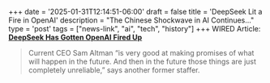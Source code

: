 +++
date = '2025-01-31T12:14:51-06:00'
draft = false
title = 'DeepSeek Lit a Fire in OpenAI'
description = "The Chinese Shockwave in AI Continues..."
type = 'post'
tags = ["news-link", "ai", "tech", "history"]
+++
WIRED Article: [**DeepSeek Has Gotten OpenAI Fired Up**](https://www.wired.com/story/openai-deepseek-stargate-sam-altman/)

> Current CEO Sam Altman “is very good at making promises of what will happen in the future. And then in the future those things are just completely unreliable,” says another former staffer.